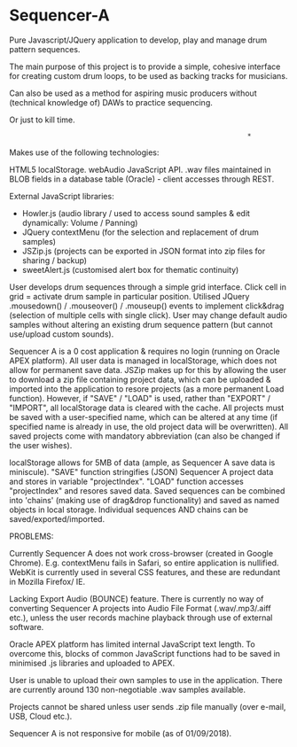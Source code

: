 # Sequencer-A


Pure Javascript/JQuery application to develop, play and manage drum pattern sequences.

The main purpose of this project is to provide a simple, cohesive interface for creating custom drum loops, to be used as backing tracks for musicians. 

Can also be used as a method for aspiring music producers without (technical knowledge of) DAWs to practice sequencing.

Or just to kill time.

                                                                *

Makes use of the following technologies:

HTML5 localStorage.
webAudio JavaScript API.
.wav files maintained in BLOB fields in a database table (Oracle) - client accesses through REST.


External JavaScript libraries:

- Howler.js (audio library / used to access sound samples & edit dynamically: Volume / Panning)
- JQuery contextMenu (for the selection and replacement of drum samples)
- JSZip.js (projects can be exported in JSON format into zip files for sharing / backup)
- sweetAlert.js (customised alert box for thematic continuity)


User develops drum sequences through a simple grid interface. Click cell in grid = activate drum sample in particular position.
Utilised JQuery .mousedown() / .mouseover() / .mouseup() events to implement click&drag (selection of multiple cells with single click). User may change default audio samples without altering an existing drum sequence pattern (but cannot use/upload custom sounds).


Sequencer A is a 0 cost application & requires no login (running on Oracle APEX platform).
All user data is managed in localStorage, which does not allow for permanent save data. JSZip makes up for this by allowing the user to download a zip file containing project data, which can be uploaded & imported into the application to resore projects (as a more permanent Load function). However, if "SAVE" / "LOAD" is used, rather than "EXPORT" / "IMPORT", all localStorage data is cleared with the cache. All projects must be saved with a user-specified name, which can be altered at any time (if specified name is already in use, the old project data will be overwritten). All saved projects come with mandatory abbreviation (can also be changed if the user wishes). 

localStorage allows for 5MB of data (ample, as Sequencer A save data is miniscule).
"SAVE" function stringifies (JSON) Sequencer A project data and stores in variable "projectIndex".
"LOAD" function accesses "projectIndex" and resores saved data.
Saved sequences can be combined into 'chains' (making use of drag&drop functionality) and saved as named objects in local storage. Individual sequences AND chains can be saved/exported/imported.


PROBLEMS:

Currently Sequencer A does not work cross-browser (created in Google Chrome). E.g. contextMenu fails in Safari, so entire application is nullified. WebKit is currently used in several CSS features, and these are redundant in Mozilla Firefox/ IE.

Lacking Export Audio (BOUNCE) feature. There is currently no way of converting Sequencer A projects into Audio File Format (.wav/.mp3/.aiff etc.), unless the user records machine playback through use of external software.

Oracle APEX platform has limited internal JavaScript text length. To overcome this, blocks of common JavaScript functions had to be saved in minimised .js libraries and uploaded to APEX.

User is unable to upload their own samples to use in the application. There are currently around 130 non-negotiable .wav samples available.

Projects cannot be shared unless user sends .zip file manually (over e-mail, USB, Cloud etc.).

Sequencer A is not responsive for mobile (as of 01/09/2018).

